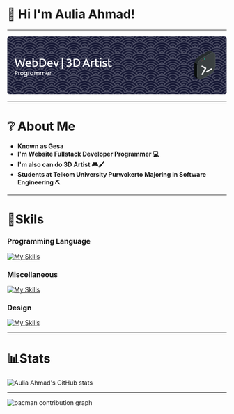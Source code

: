 
# 👋 Hi I'm Aulia Ahmad!

---

![Header](./img/github-header-image%20(8).png)

---

# ❔ About Me

- **Known as Gesa**
- **I'm Website Fullstack Developer Programmer 💻**
- **I'm also can do 3D Artist 🎮🖌**
- **Students at Telkom University Purwokerto Majoring in Software Engineering ⛏**

---

# 🥇Skils

### Programming Language
[![My Skills](https://skillicons.dev/icons?i=python,js,php,perline=3)](https://skillicons.dev)


### Miscellaneous
[![My Skills](https://skillicons.dev/icons?i=html,css,git,mysql,nodejs,postman)](https://skillicons.dev)


### Design
[![My Skills](https://skillicons.dev/icons?i=blender,ai)](https://skillicons.dev)

---

# 📊Stats
![Aulia Ahmad's GitHub stats](https://github-readme-stats.vercel.app/api?username=Retiortuk&show_icons=true&theme=react)

---

<picture>
  <source media="(prefers-color-scheme: dark)" srcset="https://raw.githubusercontent.com/Retiortuk/Retiortuk/output/pacman-contribution-graph-dark.svg">
  <source media="(prefers-color-scheme: light)" srcset="https://raw.githubusercontent.com/Retiortuk/Retiortuk/output/pacman-contribution-graph.svg">
  <img alt="pacman contribution graph" src="https://raw.githubusercontent.com/Retiortuk/Retiortuk/output/pacman-contribution-graph.svg">
</picture>

###

<!-- <img src="https://raw.githubusercontent.com/Retiortuk/Retiortuk/output/snake.svg" alt="Snake animation" /> -->

###

